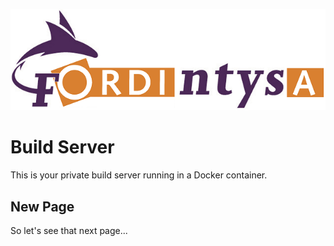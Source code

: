 ![](./fordintysa.png)
# Build Server

This is your private build server running in a Docker container.



## New Page

So let's see that next page...
